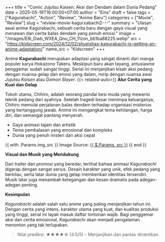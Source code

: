 +++
title = "Comic Jujutsu Kaisen: Aksi dan Dendam dalam Dunia Pedang"
date = 2025-05-19T16:00:00+07:00
author = "Eins"
draft = false
tags = ["Kagurabachi", "Action", "Review", "Anime Baru"]
categories = ["Movie", "Review"]
slug = "review-movie-kagurxabachi2---"
summary = "Ulasan awal anime Kagurabachi, sebuah cerita baru dengan gaya visual yang menawan dan cerita balas dendam yang penuh emosi."
image = "/images/E8l_Dwb_WXEA_Qnu_CH_11zon_bb1ba88225.webp"
src =  "https://kidscreen.com/2024/12/02/shueishas-kagurabachi-is-getting-an-anime-adaptation/"
name_src =  "Kidscreen"
+++

Anime **Kagurabachi** merupakan adaptasi yang sangat dinanti dari manga populer karya Hokazono Takeru. Meskipun baru akan tayang, antusiasme penggemar sudah sangat tinggi. Serial ini menjanjikan kisah aksi pedang dengan nuansa gelap dan emosi yang dalam, mirip dengan nuansa awal _Jujutsu Kaisen_ atau _Demon Slayer_.
{{< related-auto>}}
**Alur Cerita yang Kuat dan Gelap**

Tokoh utama, Chihiro, adalah seorang pandai besi muda yang mewarisi teknik pedang dari ayahnya. Setelah tragedi besar menimpa keluarganya, Chihiro memulai perjalanan balas dendam terhadap organisasi misterius yang bertanggung jawab. Anime ini mengangkat tema kehilangan, harga diri, dan semangat pantang menyerah.

- Gaya animasi tajam dan artistik
- Tema pembalasan yang emosional dan kompleks
- Dunia yang penuh misteri dan aksi cepat
 

<figcaption>
  {{ with .Params.img_src }} Image Source:
  <a href="{{ . }}" target="_blank rel="noopener noreferrer"" class="text-conime-400">{{ $.Params. src }}</a>
  {{ end }}
</figcaption>

**Visual dan Musik yang Mendukung**

Dari trailer dan promosi yang beredar, terlihat bahwa animasi _Kagurabachi_ digarap dengan sangat serius. Desain karakter yang unik, efek pedang yang berkilau, serta latar dunia yang gelap memberikan identitas tersendiri. Musik latar juga menambah ketegangan dan kesan dramatis pada adegan-adegan penting.

**Kesimpulan**

_Kagurabachi_ adalah salah satu anime yang paling menjanjikan tahun ini. Dengan cerita yang intens, karakter utama yang kuat, dan kualitas produksi yang tinggi, serial ini layak masuk daftar tontonan wajib. Bagi penggemar aksi dan cerita emosional, _Kagurabachi_ akan menjadi pengalaman menonton yang tak terlupakan.

> Nilai prediksi: ★★★★☆ (4.5/5) – Menjanjikan dan pantas dinantikan.
